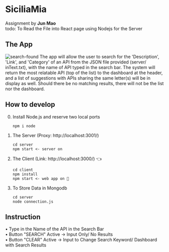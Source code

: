 # SiciliaMia

Assignment by **Jun Mao** </br>
todo: To Read the File into React page using Nodejs for the Server

## The App
![search-found](https://github.com/itIsJim/SiciliaMia/blob/bbce8c160bc3e47657188e36810a940b45c6f3e5/search-found.png)
  The app will allow the user to search for the 'Description', 'Link', and 'Category' of an API from the JSON file provided (server/ inText.txt), with the name of API typed in the search bar. The system will return the most relatable API (top of the list) to the dashboard at the header, and a list of suggestions with APIs sharing the same letter(s) will be in display as well. Should there be no matching results, there will not be the list nor the dashboard.

## How to develop

0. Install Node.js and reserve two local ports

     ```
     npm i node
     ```
      
1. The Server (Proxy: http://localhost:3001/) 

    ```
    cd server 
    npm start <- server on  
    ```  
    
2. The Client (Link: http://localhost:3000/) 👈
 
    ```
    cd client
    npm install
    npm start <- web app on 🚀
    ```
    
3. To Store Data in Mongodb

    ```
    cd server
    node connection.js
    ```
   
## Instruction
  • Type in the Name of the API in the Search Bar </br>
  • Button "SEARCH" Active -> Input Only/ No Results </br>
  • Button "CLEAR" Active -> Input to Change Search Keyword/ Dashboard with Search Results </br>
  
  
